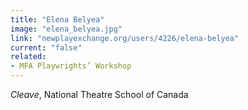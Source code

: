 ```yaml
---
title: "Elena Belyea"
image: "elena_belyea.jpg"
link: "newplayexchange.org/users/4226/elena-belyea"
current: "false"
related:
- MFA Playwrights’ Workshop
---
```


*Cleave*, National Theatre School of Canada
